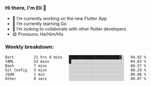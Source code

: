 ### Hi there, I'm Eli 👋
- 🔭 I’m currently working on the new Flutter App
- 🌱 I’m currently learning Go
- 🦄 I’m looking to collaborate with other flutter developers
- 😄 Pronouns: He/Him/His

### Weekly breakdown:
<!--START_SECTION:waka-->

```text
Dart         21 hrs 8 mins   ███████████████████████▓░   94.92 %
YAML         53 mins         █░░░░░░░░░░░░░░░░░░░░░░░░   04.03 %
Bash         7 mins          ░░░░░░░░░░░░░░░░░░░░░░░░░   00.57 %
Git Config   3 mins          ░░░░░░░░░░░░░░░░░░░░░░░░░   00.29 %
JSON         1 min           ░░░░░░░░░░░░░░░░░░░░░░░░░   00.08 %
Other        0 secs          ░░░░░░░░░░░░░░░░░░░░░░░░░   00.07 %
```

<!--END_SECTION:waka-->
